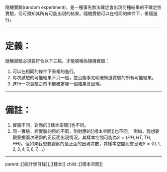 隨機實驗(random experiment)，是一種事先無法確定會出現何種結果的不確定性實驗，但可預知其所有可能出現的結果。隨機實驗可以在相同的條件下，重複進行。
- - -
# 定義：
隨機實驗必須要符合以下三點，才能被稱為隨機實驗：
1. 可以在相同的條件下重複的進行。
2. 每次試驗的可能結果不只一個，並且能事先明確知道實驗的所有可能結果。
3. 進行一次實驗之前不能確定哪一個結果會出現。
- - -
# 備註：
1. 實驗不同，對應的[[樣本空間]]也不同。
2. 同一實驗，若實驗的目的不同，則對應的[[樣本空間]]也不同。
	例如，我想要觀察擲兩次硬幣的正反面出現情況，其樣本空間可能為$S=\left\lbrace HH,HT,TH,HH \right \rbrace$。但如果我想要觀察的是正面的出現次數，其樣本空間則會呈現$S=\left\lbrace 0,1,2,3,4,5,6,7,\ldots\right\rbrace$
- - -
parent::[[統計學目錄]],[[樣本]]
child::[[樣本空間]]